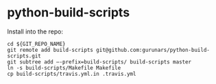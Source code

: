 # python-build-scripts

Install into the repo:

    cd ${GIT_REPO_NAME}
    git remote add build-scripts git@github.com:gurunars/python-build-scripts.git
    git subtree add —-prefix=build-scripts/ build-scripts master
    ln -s build-scripts/Makefile Makefile
    cp build-scripts/travis.yml.in .travis.yml
